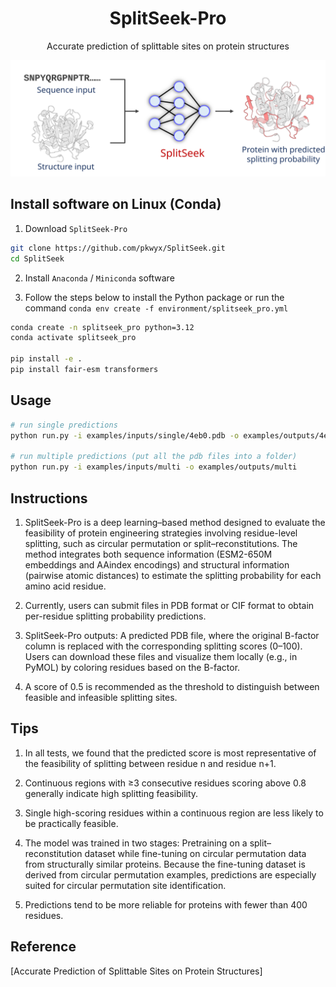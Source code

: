 <h1 align="center">SplitSeek-Pro</h1>
<p align="center">Accurate prediction of splittable sites on protein structures</p>

![SplitSeek-Pro](figures/SplitSeek.svg)

## Install software on Linux (Conda)

1. Download `SplitSeek-Pro`

```bash
git clone https://github.com/pkwyx/SplitSeek.git
cd SplitSeek
```

2. Install `Anaconda` / `Miniconda` software

3. Follow the steps below to install the Python package or run the command `conda env create -f environment/splitseek_pro.yml`

```bash
conda create -n splitseek_pro python=3.12
conda activate splitseek_pro

pip install -e .
pip install fair-esm transformers

```

## Usage

```bash
# run single predictions
python run.py -i examples/inputs/single/4eb0.pdb -o examples/outputs/4eb0

# run multiple predictions (put all the pdb files into a folder)
python run.py -i examples/inputs/multi -o examples/outputs/multi

```

## Instructions

1. SplitSeek-Pro is a deep learning–based method designed to evaluate the feasibility of protein engineering strategies involving residue-level splitting, such as circular permutation or split–reconstitutions. The method integrates both sequence information (ESM2-650M embeddings and AAindex encodings) and structural information (pairwise atomic distances) to estimate the splitting probability for each amino acid residue.

2. Currently, users can submit files in PDB format or CIF format to obtain per-residue splitting probability predictions.

3. SplitSeek-Pro outputs: A predicted PDB file, where the original B-factor column is replaced with the corresponding splitting scores (0–100). Users can download these files and visualize them locally (e.g., in PyMOL) by coloring residues based on the B-factor.

4. A score of 0.5 is recommended as the threshold to distinguish between feasible and infeasible splitting sites.

## Tips

1. In all tests, we found that the predicted score is most representative of the feasibility of splitting between residue n and residue n+1.

2. Continuous regions with ≥3 consecutive residues scoring above 0.8 generally indicate high splitting feasibility.

3. Single high-scoring residues within a continuous region are less likely to be practically feasible.

4. The model was trained in two stages: Pretraining on a split–reconstitution dataset while fine-tuning on circular permutation data from structurally similar proteins. Because the fine-tuning dataset is derived from circular permutation examples, predictions are especially suited for circular permutation site identification.

5. Predictions tend to be more reliable for proteins with fewer than 400 residues.

## Reference

[Accurate Prediction of Splittable Sites on Protein Structures]
